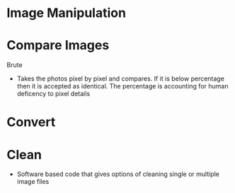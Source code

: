 # Image Manipulation

# Compare Images
Brute
- Takes the photos pixel by pixel and compares. If it is below percentage then it is accepted as identical. The percentage is accounting for human deficency to pixel details
# Convert

# Clean
- Software based code that gives options of cleaning single or multiple image files